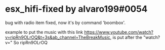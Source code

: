 # esx_hifi-fixed by alvaro199#0054

bug with radio item fixed, now it's by command 'boombox'.

example to put the music with this link https://www.youtube.com/watch?v=ripRn9OLrOQ&t=3s&ab_channel=TheBreakMusic, is put after the "watch?v=" So ripRn9OLrOQ
